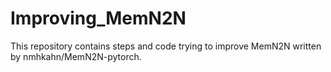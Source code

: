 # Improving_MemN2N

This repository contains steps and code trying to improve MemN2N written by nmhkahn/MemN2N-pytorch. 
